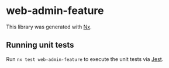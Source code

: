 # web-admin-feature

This library was generated with [Nx](https://nx.dev).

## Running unit tests

Run `nx test web-admin-feature` to execute the unit tests via [Jest](https://jestjs.io).
